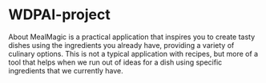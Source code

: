 # WDPAI-project
About
MealMagic is a practical application that inspires you to create tasty dishes using the ingredients you already have, providing a variety of culinary options. This is not a typical application with recipes, but more of a tool that helps when we run out of ideas for a dish using specific ingredients that we currently have.
